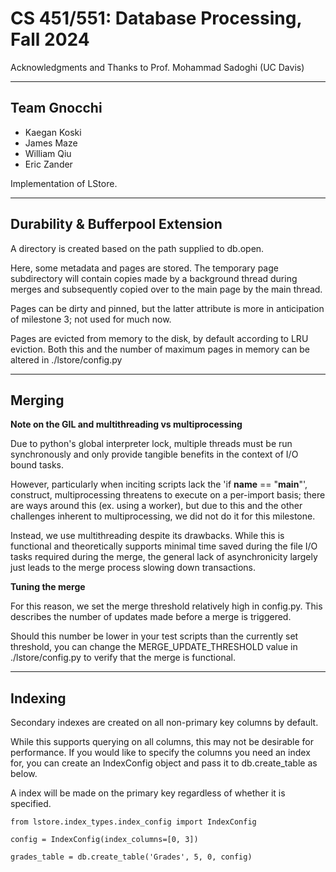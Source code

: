 # CS 451/551: Database Processing, Fall 2024

Acknowledgments and Thanks to Prof. Mohammad Sadoghi (UC Davis)

---

## Team Gnocchi
* Kaegan Koski
* James Maze
* William Qiu
* Eric Zander

Implementation of LStore.

---

## Durability & Bufferpool Extension

A directory is created based on the path supplied to db.open.

Here, some metadata and pages are stored. The temporary page subdirectory
will contain copies made by a background thread during merges and subsequently
copied over to the main page by the main thread.

Pages can be dirty and pinned, but the latter attribute is more in anticipation
of milestone 3; not used for much now.

Pages are evicted from memory to the disk, by default according to LRU
eviction. Both this and the number of maximum pages in memory can be altered
in ./lstore/config.py

---

## Merging

**Note on the GIL and multithreading vs multiprocessing**

Due to python's global interpreter lock, multiple threads must be run 
synchronously and only provide tangible benefits in the context of I/O bound 
tasks.

However, particularly when inciting scripts lack the 'if __name__ == "__main__"',
construct, multiprocessing threatens to execute on a per-import basis; there
are ways around this (ex. using a worker), but due to this and the other
challenges  inherent to multiprocessing, we did not do it for this milestone.

Instead, we use multithreading despite its drawbacks. While this is functional
and theoretically supports minimal time saved during the file I/O
tasks required during the merge, the general lack of asynchronicity largely
just leads to the merge process slowing down transactions.

**Tuning the merge**

For this reason, we set the merge threshold relatively high in config.py.
This describes the number of updates made before a merge is triggered. 

Should this number be lower in your test scripts than the currently set
threshold, you can change the MERGE_UPDATE_THRESHOLD value in ./lstore/config.py
to verify that the merge is functional.

---

## Indexing

Secondary indexes are created on all non-primary key columns by default.

While this supports querying on all columns, this may not be desirable for
performance. If you would like to specify the columns you need an index for,
you can create an IndexConfig object and pass it to db.create_table as below.

A index will be made on the primary key regardless of whether it is specified.

```
from lstore.index_types.index_config import IndexConfig

config = IndexConfig(index_columns=[0, 3])

grades_table = db.create_table('Grades', 5, 0, config)
```
